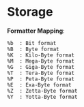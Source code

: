 # Storage

**Formatter Mapping**:

```text
%b  : Bit format
%B  : Byte format
%K  : Kilo-Byte format
%M  : Mega-Byte format
%G  : Giga-Byte format
%T  : Tera-Byte format
%P  : Peta-Byte format
%E  : Exa-Byte format
%Z  : Zetta-Byte format
%Y  : Yotta-Byte format
```
